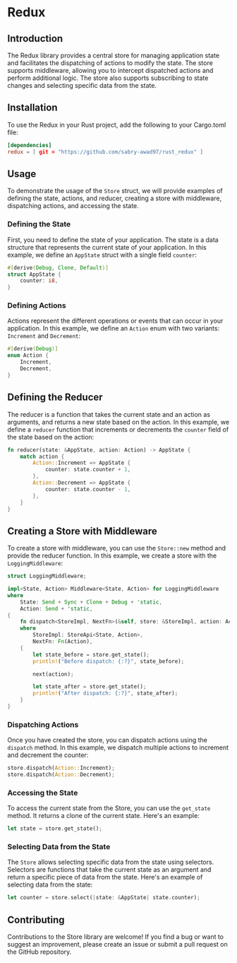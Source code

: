 # Redux

## Introduction

The Redux library provides a central store for managing application state and facilitates the dispatching of actions to modify the state. The store supports middleware, allowing you to intercept dispatched actions and perform additional logic. The store also supports subscribing to state changes and selecting specific data from the state.

## Installation

To use the Redux in your Rust project, add the following to your Cargo.toml file:

```toml
[dependencies]
redux = [ git = "https://github.com/sabry-awad97/rust_redux" ]
```

## Usage

To demonstrate the usage of the `Store` struct, we will provide examples of defining the state, actions, and reducer, creating a store with middleware, dispatching actions, and accessing the state.

### Defining the State

First, you need to define the state of your application. The state is a data structure that represents the current state of your application. In this example, we define an `AppState` struct with a single field `counter`:

```rs
#[derive(Debug, Clone, Default)]
struct AppState {
    counter: i8,
}
```

### Defining Actions

Actions represent the different operations or events that can occur in your application. In this example, we define an `Action` enum with two variants: `Increment` and `Decrement`:

```rs
#[derive(Debug)]
enum Action {
    Increment,
    Decrement,
}
```

## Defining the Reducer

The reducer is a function that takes the current state and an action as arguments, and returns a new state based on the action. In this example, we define a `reducer` function that increments or decrements the `counter` field of the state based on the action:

```rs
fn reducer(state: &AppState, action: Action) -> AppState {
    match action {
        Action::Increment => AppState {
            counter: state.counter + 1,
        },
        Action::Decrement => AppState {
            counter: state.counter - 1,
        },
    }
}
```

## Creating a Store with Middleware

To create a store with middleware, you can use the `Store::new` method and provide the reducer function. In this example, we create a store with the `LoggingMiddleware`:

```rs
struct LoggingMiddleware;

impl<State, Action> Middleware<State, Action> for LoggingMiddleware
where
    State: Send + Sync + Clone + Debug + 'static,
    Action: Send + 'static,
{
    fn dispatch<StoreImpl, NextFn>(&self, store: &StoreImpl, action: Action, next: NextFn)
    where
        StoreImpl: StoreApi<State, Action>,
        NextFn: Fn(Action),
    {
        let state_before = store.get_state();
        println!("Before dispatch: {:?}", state_before);

        next(action);

        let state_after = store.get_state();
        println!("After dispatch: {:?}", state_after);
    }
}
```

### Dispatching Actions

Once you have created the store, you can dispatch actions using the `dispatch` method. In this example, we dispatch multiple actions to increment and decrement the counter:

```rs
store.dispatch(Action::Increment);
store.dispatch(Action::Decrement);
```

### Accessing the State

To access the current state from the Store, you can use the `get_state` method. It returns a clone of the current state. Here's an example:

```rs
let state = store.get_state();
```

### Selecting Data from the State

The `Store` allows selecting specific data from the state using selectors. Selectors are functions that take the current state as an argument and return a specific piece of data from the state. Here's an example of selecting data from the state:

```rs
let counter = store.select(|state: &AppState| state.counter);
```

## Contributing

Contributions to the Store library are welcome! If you find a bug or want to suggest an improvement, please create an issue or submit a pull request on the GitHub repository.
